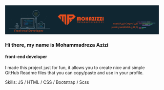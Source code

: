 ![front-end developer ](https://github.com/mohazizzi/mohazizzi/blob/main/ponisha%20bord%20v1-01.jpg)

### Hi there, my name is Mohammadreza Azizi
#### front-end developer 

I made this project just for fun, it allows you to create nice and simple GitHub Readme files that you can copy/paste and use in your profile.

Skills:  JS / HTML / CSS / Bootstrap / Scss

